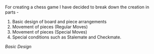 For creating a chess game I have decided to break down the creation in parts -
1) Basic design of board and piece arrangements
2) Movement of pieces (Regular Moves)
3) Movement of pieces (Special Moves)
4) Special conditions such as Stalemate and Checkmate.


*Basic Design*

